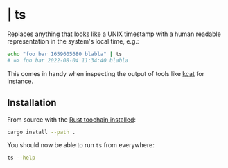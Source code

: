 # | ts

Replaces anything that looks like a UNIX timestamp with a human readable
representation in the system's local time, e.g.:

```sh
echo "foo bar 1659605680 blabla" | ts
# => foo bar 2022-08-04 11:34:40 blabla
```

This comes in handy when inspecting the output of tools like
[kcat](https://github.com/edenhill/kcat) for instance.

## Installation

From source with the [Rust toochain installed](https://www.rust-lang.org/tools/install):

```sh
cargo install --path .
```

You should now be able to run `ts` from everywhere:

```sh
ts --help
```